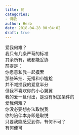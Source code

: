 ```yaml
---  
title: 何  
categories:  
- 诗歌  
author: Herb  
date: 2018-04-28 00:04:02  
draft: true
---  
```

爱我何难？  
我只有几条严苛的标准  
其余所有，我都能妥协  
前提是：  
你愿意和我一起摸索    
那些笨拙、无措和小尴尬  
并不减损我的爱意半分  
但我不喜欢你的小心翼翼  
我的爱一旦付出，是没有附加条件的    
爱我何难？  
你没必要想办法取悦我  
你的陪伴本身即是取悦  
只要我能感受到你，有何不可？  
有何便可